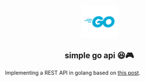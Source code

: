 <p align="center"><img src=".github/logo.png" width="100"/></p>
<h2 align="center">simple go api 😆🎮</h2>

Implementing a REST API in golang based on [this post](https://blog.merovius.de/2017/06/18/how-not-to-use-an-http-router.html).
